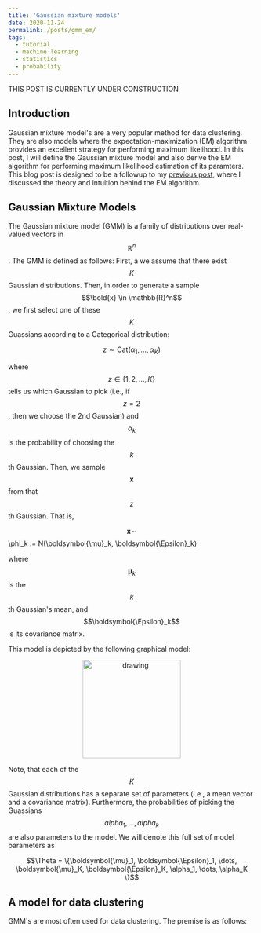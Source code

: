 ```yaml
---
title: 'Gaussian mixture models'
date: 2020-11-24
permalink: /posts/gmm_em/
tags:
  - tutorial
  - machine learning
  - statistics
  - probability
---
```


THIS POST IS CURRENTLY UNDER CONSTRUCTION

Introduction
--------------

Gaussian mixture model's are a very popular method for data clustering. They are also models where the expectation-maximization (EM) algorithm provides an excellent strategy for performing maximum likelihood.  In this post, I will define the Gaussian mixture model and also derive the EM algorithm for performing maximum likelihood estimation of its paramters. This blog post is designed to be a followup to my [previous post](https://mbernste.github.io/posts/em/), where I discussed the theory and intuition behind the EM algorithm. 

Gaussian Mixture Models
--------------

The Gaussian mixture model (GMM) is a family of distributions over real-valued vectors in $$\mathbb{R}^n$$. The GMM is defined as follows: First, a we assume that there exist $$K$$ Gaussian distributions.  Then, in order to generate a sample $$\bold{x} \in \mathbb{R}^n$$, we first select one of these $$K$$ Guassians according to a Categorical distribution:

$$z \sim \text{Cat}(\alpha_1, \dots, \alpha_K)$$

where $$z \in \{1, 2, \dots, K\}$$ tells us which Gaussian to pick (i.e., if $$z = 2$$, then we choose the 2nd Gaussian) and $$\alpha_k$$ is the probability of choosing the $$k$$th Gaussian. Then, we sample $$\boldsymbol{x}$$ from that $$z$$th Gaussian.  That is,

$$\boldsymbol{x} \sim $$\phi_k := N(\boldsymbol{\mu}_k, \boldsymbol{\Epsilon}_k)$$$$

where $$\boldsymbol{\mu}_k$$ is the $$k$$th Gaussian's mean, and $$\boldsymbol{\Epsilon}_k$$ is its covariance matrix.

This model is depicted by the following graphical model:

<center><img src="https://raw.githubusercontent.com/mbernste/mbernste.github.io/master/images/GMM_graphical_model.png" alt="drawing" width="200"/></center>

Note, that each of the $$K$$ Gaussian distributions has a separate set of parameters (i.e., a mean vector and a covariance matrix).  Furthermore, the probabilities of picking the Guassians $$alpha_1, \dots, alpha_k$$ are also parameters to the model.  We will denote this full set of model parameters as

$$\Theta = \{\boldsymbol{\mu}_1, \boldsymbol{\Epsilon}_1, \dots, \boldsymbol{\mu}_K, \boldsymbol{\Epsilon}_K, \alpha_1, \dots, \alpha_K \}$$


A model for data clustering
--------------

GMM's are most often used for data clustering.  The premise is as follows: 

